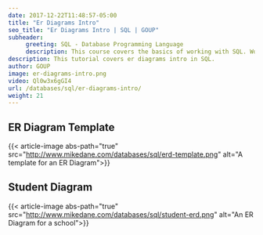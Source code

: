 ```yaml
---
date: 2017-12-22T11:48:57-05:00
title: "Er Diagrams Intro"
seo_title: "Er Diagrams Intro | SQL | GOUP"
subheader:
     greeting: SQL - Database Programming Language
     description: This course covers the basics of working with SQL. Work your way through the videos/articles and I'll teach you everything you need to know to interact with database management systems and create powerful relational databases!
description: This tutorial covers er diagrams intro in SQL.
author: GOUP
image: er-diagrams-intro.png
video: Ql0w3x6gGI4
url: /databases/sql/er-diagrams-intro/
weight: 21
---
```

## ER Diagram Template
{{< article-image abs-path="true" src="http://www.mikedane.com/databases/sql/erd-template.png" alt="A template for an ER Diagram">}}

## Student Diagram
{{< article-image abs-path="true" src="http://www.mikedane.com/databases/sql/student-erd.png" alt="An ER Diagram for a school">}}